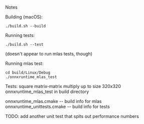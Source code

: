 Notes


Building (macOS):

```
./build.sh --build
```

Running tests:
```
./build.sh --test
```
(doesn't appear to run mlas tests, though)

Running mlas test:
```
cd build/Linux/Debug
./onnxruntime_mlas_test
```

Tests: square matrix-matrix multiply up to size 320x320
onnxruntime_mlas_test in build directory

onnxruntime_mlas.cmake -- build info for mlas
onnxruntime_unittests.cmake -- build info for tests


TODO: add another unit test that spits out performance numbers
